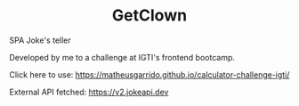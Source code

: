 <h1 align="center">GetClown</h1>

<p>SPA Joke's teller</p>
<p>Developed by me to a challenge at IGTI's frontend bootcamp.</p>
<p>Click here to use: <a href="https://matheusgarrido.github.io/calculator-challenge-igti/">https://matheusgarrido.github.io/calculator-challenge-igti/</a></p>
<p>External API fetched: <a href="https://v2.jokeapi.dev//">https://v2.jokeapi.dev</a></p>

